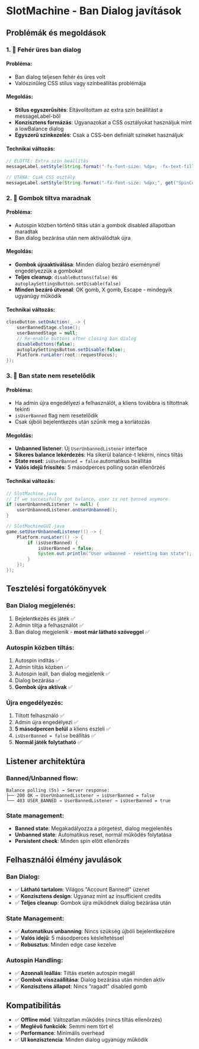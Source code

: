 # SlotMachine - Ban Dialog javítások

## Problémák és megoldások

### 1. 🎨 Fehér üres ban dialog

#### Probléma:
- Ban dialog teljesen fehér és üres volt
- Valószínűleg CSS stílus vagy színbeállítás problémája

#### Megoldás:
- **Stílus egyszerűsítés**: Eltávolítottam az extra szín beállítást a messageLabel-ből
- **Konzisztens formázás**: Ugyanazokat a CSS osztályokat használjuk mint a lowBalance dialog
- **Egyszerű színkezelés**: Csak a CSS-ben definiált színeket használjuk

#### Technikai változás:
```java
// ELŐTTE: Extra szín beállítás
messageLabel.setStyle(String.format("-fx-font-size: %dpx; -fx-text-fill: #ff6b6b;", get("SpinCountLabelFontSize")));

// UTÁNA: Csak CSS osztály
messageLabel.setStyle(String.format("-fx-font-size: %dpx;", get("SpinCountLabelFontSize")));
```

### 2. 🔘 Gombok tiltva maradnak

#### Probléma:
- Autospin közben történő tiltás után a gombok disabled állapotban maradtak
- Ban dialog bezárása után nem aktiválódtak újra

#### Megoldás:
- **Gombok újraaktiválása**: Minden dialog bezáró eseménynél engedélyezzük a gombokat
- **Teljes cleanup**: `disableButtons(false)` és `autoplaySettingsButton.setDisable(false)`
- **Minden bezáró útvonal**: OK gomb, X gomb, Escape - mindegyik ugyanúgy működik

#### Technikai változás:
```java
closeButton.setOnAction(_ -> {
    userBannedStage.close();
    userBannedStage = null;
    // Re-enable buttons after closing ban dialog
    disableButtons(false);
    autoplaySettingsButton.setDisable(false);
    Platform.runLater(root::requestFocus);
});
```

### 3. 🔄 Ban state nem resetelődik

#### Probléma:
- Ha admin újra engedélyezi a felhasználót, a kliens továbbra is tiltottnak tekinti
- `isUserBanned` flag nem resetelődik
- Csak újbóli bejelentkezés után szűnik meg a korlátozás

#### Megoldás:
- **Unbanned listener**: Új `UserUnbannedListener` interface
- **Sikeres balance lekérdezés**: Ha sikerül balance-t lekérni, nincs tiltás
- **State reset**: `isUserBanned = false` automatikus beállítás
- **Valós idejű frissítés**: 5 másodperces polling során ellenőrzés

#### Technikai változás:
```java
// SlotMachine.java
// If we successfully got balance, user is not banned anymore
if (userUnbannedListener != null) {
    userUnbannedListener.onUserUnbanned();
}

// SlotMachineGUI.java
game.setUserUnbannedListener(() -> {
    Platform.runLater(() -> {
        if (isUserBanned) {
            isUserBanned = false;
            System.out.println("User unbanned - resetting ban state");
        }
    });
});
```

## Tesztelési forgatókönyvek

### Ban Dialog megjelenés:
1. Bejelentkezés és játék ✅
2. Admin tiltja a felhasználót ✅
3. Ban dialog megjelenik - **most már látható szöveggel** ✅

### Autospin közben tiltás:
1. Autospin indítás ✅
2. Admin tiltás közben ✅
3. Autospin leáll, ban dialog megjelenik ✅
4. Dialog bezárása ✅
5. **Gombok újra aktívak** ✅

### Újra engedélyezés:
1. Tiltott felhasználó ✅
2. Admin újra engedélyezi ✅
3. **5 másodpercen belül** a kliens észleli ✅
4. `isUserBanned = false` beállítás ✅
5. **Normál játék folytatható** ✅

## Listener architektúra

### Banned/Unbanned flow:
```
Balance polling (5s) → Server response:
├── 200 OK → UserUnbannedListener → isUserBanned = false
└── 403 USER_BANNED → UserBannedListener → isUserBanned = true
```

### State management:
- **Banned state**: Megakadályozza a pörgetést, dialog megjelenítés
- **Unbanned state**: Automatikus reset, normál működés folytatása
- **Persistent check**: Minden spin előtt ellenőrzés

## Felhasználói élmény javulások

### Ban Dialog:
- ✅ **Látható tartalom**: Világos "Account Banned!" üzenet
- ✅ **Konzisztens design**: Ugyanaz mint az insufficient credits
- ✅ **Teljes cleanup**: Gombok újra működnek dialog bezárása után

### State Management:
- ✅ **Automatikus unbanning**: Nincs szükség újbóli bejelentkezésre
- ✅ **Valós idejű**: 5 másodperces késleltetéssel
- ✅ **Robusztus**: Minden edge case kezelve

### Autospin Handling:
- ✅ **Azonnali leállás**: Tiltás esetén autospin megáll
- ✅ **Gombok visszaállítása**: Dialog bezárása után minden aktív
- ✅ **Konzisztens állapot**: Nincs "ragadt" disabled gomb

## Kompatibilitás
- ✅ **Offline mód**: Változatlan működés (nincs tiltás ellenőrzés)
- ✅ **Meglévő funkciók**: Semmi nem tört el
- ✅ **Performance**: Minimális overhead
- ✅ **UI konzisztencia**: Minden dialog ugyanúgy működik
